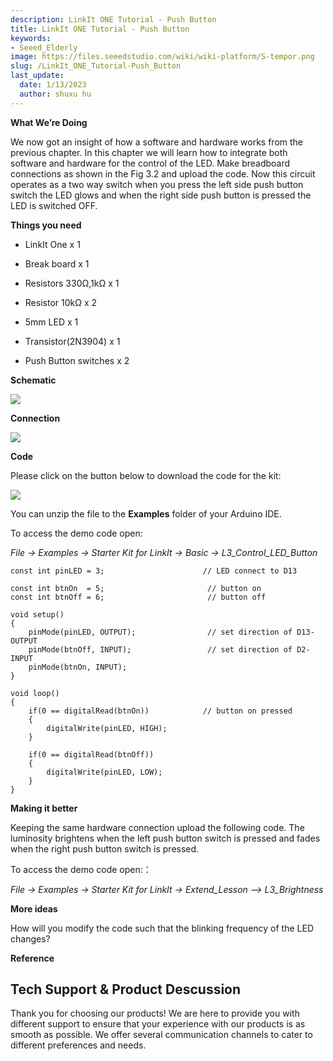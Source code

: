```yaml
---
description: LinkIt ONE Tutorial - Push Button
title: LinkIt ONE Tutorial - Push Button
keywords:
- Seeed_Elderly
image: https://files.seeedstudio.com/wiki/wiki-platform/S-tempor.png
slug: /LinkIt_ONE_Tutorial-Push_Button
last_update:
  date: 1/13/2023
  author: shuxu hu
---
```

**What We’re Doing**

We now got an insight of how a software and hardware works from the previous chapter. In this chapter we will learn how to integrate both software and hardware for the control of the LED. Make breadboard connections as shown in the Fig 3.2 and upload the code. Now this circuit operates as a two way switch when you press the left side push button switch the LED glows and when the right side push button is pressed the LED is switched OFF.

**Things you need**

*   LinkIt One x 1

*   Break board x 1

*   Resistors 330Ω,1kΩ x 1

*   Resistor 10kΩ x 2

*   5mm LED x 1

*   Transistor(2N3904) x 1

*   Push Button switches x 2

**Schematic**

![](https://files.seeedstudio.com/wiki/LinkIt_ONE_Tutorial-Push_Button/img/LinkItONE_Kit_3_1.jpg)

**Connection**

![](https://files.seeedstudio.com/wiki/LinkIt_ONE_Tutorial-Push_Button/img/LinkItONE_Kit_3_2.jpg)

**Code**

Please click on the button below to download the code for the kit:

[![](https://files.seeedstudio.com/wiki/LinkIt_ONE_Tutorial-Push_Button/img/Code_sidekick_linkit.png)](https://github.com/Seeed-Studio/Sidekick_Basic_Kit_for_LinkIt)

You can unzip the file to the **Examples** folder of your Arduino IDE.

To access the demo code open:

_File -&gt; Examples -&gt; Starter Kit for LinkIt -&gt; Basic -&gt; L3_Control_LED_Button_
```
const int pinLED = 3;                      // LED connect to D13

const int btnOn  = 5;                       // button on
const int btnOff = 6;                       // button off

void setup()
{
    pinMode(pinLED, OUTPUT);                // set direction of D13-OUTPUT
    pinMode(btnOff, INPUT);                 // set direction of D2-INPUT
    pinMode(btnOn, INPUT);
}

void loop()
{
    if(0 == digitalRead(btnOn))            // button on pressed
    {
        digitalWrite(pinLED, HIGH);
    }

    if(0 == digitalRead(btnOff))
    {
        digitalWrite(pinLED, LOW);
    }
}
```

**Making it better**

Keeping the same hardware connection upload the following code. The luminosity brightens when the left push button switch is pressed and fades when the right push button switch is pressed.

To access the demo code open:：

_File -&gt; Examples -&gt; Starter Kit for LinkIt -&gt; Extend_Lesson –&gt; L3_Brightness_

**More ideas**

How will you modify the code such that the blinking frequency of the LED changes?

**Reference**

<!-- *   [The Basics](/LinkIt_ONE_Tutorial-The_Basics)

*   [Hello World](/LinkIt_ONE_Tutorial-Hello_World)

*   [Push Button](/LinkIt_ONE_Tutorial-Push_Button)

*   [Marquee](/LinkIt_ONE_Tutorial-Marquee)

*   [Colorful World](/LinkIt_ONE_Tutorial-Colorful_World)

*   [Analog Interface](/LinkIt_ONE_Tutorial-Analog_Interface)

*   [Mini Servo](/LinkIt-ONE-Tutorial---Mini-Servo)

*   [Light Sensor](/LinkIt_ONE_Tutorial-Light-Sensor)

*   [SMS Control the LED](/LinkIt_ONE_Tutorial-SMS_control_the_LED)

*   [Get Temperature with Webpage](/LinkIt_ONE_Tutorial-Get_temperature_with_Webpage) -->

## Tech Support & Product Descussion

Thank you for choosing our products! We are here to provide you with different support to ensure that your experience with our products is as smooth as possible. We offer several communication channels to cater to different preferences and needs.

<div class="button_tech_support_container">
<a href="https://forum.seeedstudio.com/" class="button_forum"></a> 
<a href="https://www.seeedstudio.com/contacts" class="button_email"></a>
</div>

<div class="button_tech_support_container">
<a href="https://discord.gg/eWkprNDMU7" class="button_discord"></a> 
<a href="https://github.com/Seeed-Studio/wiki-documents/discussions/69" class="button_discussion"></a>
</div>
